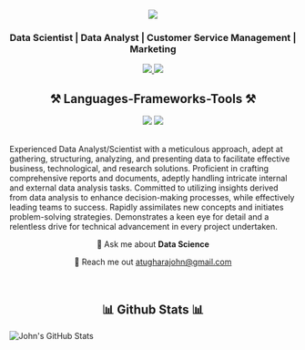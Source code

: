 <h1 align="center">
    <img src="https://readme-typing-svg.herokuapp.com/?font=Righteous&size=35&center=true&vCenter=true&width=500&height=70&duration=4000&lines=Hi+There!+👋;+I'm+John+Atughara!;" />
</h1>
<h3 align="center">Data Scientist | Data Analyst | Customer Service Management | Marketing</h3>


<div align="center"> 
  <a href="atugharajohn@gmail.com" target="_blank">
    <img src="https://img.shields.io/badge/Gmail-D14836?style=for-the-badge&logo=gmail&logoColor=white" target="_blank" />
  </a> 
  <a href="https://www.linkedin.com/in/atugharajohn/" target="_blank">
    <img src="https://img.shields.io/badge/LinkedIn-0077B5?style=for-the-badge&logo=linkedin&logoColor=white" target="_blank" />
  </a>
</div>

<h2 align="center">⚒️ Languages-Frameworks-Tools ⚒️</h2>
<div align="center">
    <img src="https://skillicons.dev/icons?i=vscode,github" />
    <img src="https://skillicons.dev/icons?i=python,tensorflow,opencv,sklearn," /><br>
</div>

<br> 

Experienced Data Analyst/Scientist with a meticulous approach, adept at gathering, structuring, analyzing, and presenting data to facilitate effective business, technological, and research solutions. Proficient in crafting comprehensive reports and documents, adeptly handling intricate internal and external data analysis tasks. Committed to utilizing insights derived from data analysis to enhance decision-making processes, while effectively leading teams to success. Rapidly assimilates new concepts and initiates problem-solving strategies. Demonstrates a keen eye for detail and a relentless drive for technical advancement in every project undertaken.

<div align="center">
  
💬 Ask me about **Data Science**

📧 Reach me out atugharajohn@gmail.com

 </div>


<br/>

<h2 align="center">📊 Github Stats 📊</h2>

![John's GitHub Stats](https://github-readme-stats.vercel.app/api?username=atugharajohn&show_icons=true&theme=radical)
